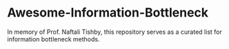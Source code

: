# Awesome-Information-Bottleneck
In memory of Prof. Naftali Tishby, this repository serves as a curated list for information bottleneck methods.
